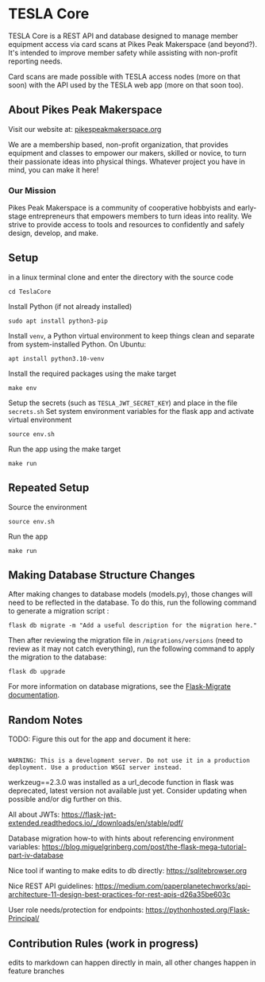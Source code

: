 # TESLA Core

TESLA Core is a REST API and database designed to manage member equipment access via card scans at Pikes Peak Makerspace (and beyond?). It's intended to improve member safety while assisting with non-profit reporting needs.

Card scans are made possible with TESLA access nodes (more on that soon) with the API used by the TESLA web app (more on that soon too).

## About Pikes Peak Makerspace

Visit our website at: [pikespeakmakerspace.org](https://pikespeakmakerspace.org)

We are a membership based, non-profit organization, that provides equipment and classes to empower our makers, skilled or novice, to turn their passionate ideas into physical things. Whatever project you have in mind, you can make it here!

### Our Mission

Pikes Peak Makerspace is a community of cooperative hobbyists and early-stage entrepreneurs that empowers members to turn ideas into reality. We strive to provide access to tools and resources to confidently and safely design, develop, and make.

## Setup

in a linux terminal clone and enter the directory with the source code

```
cd TeslaCore
```

Install Python (if not already installed)

```
sudo apt install python3-pip
```

Install `venv`, a Python virtual environment to keep things clean and separate from system-installed Python. On Ubuntu:

```
apt install python3.10-venv
```

Install the required packages using the make target

```
make env
```

Setup the secrets (such as `TESLA_JWT_SECRET_KEY`) and place in the file `secrets.sh`
Set system environment variables for the flask app and activate virtual environment

```
source env.sh
```

Run the app using the make target

```
make run
```

## Repeated Setup

Source the environment

```
source env.sh
```

Run the app

```
make run
```

## Making Database Structure Changes

After making changes to database models (models.py), those changes will need to be reflected in the database. To do this, run the following command to generate a migration script :

```
flask db migrate -m "Add a useful description for the migration here."
```

Then after reviewing the migration file in `/migrations/versions` (need to review as it may not catch everything), run the following command to apply the migration to the database:

```
flask db upgrade
```

For more information on database migrations, see the [Flask-Migrate documentation](https://flask-migrate.readthedocs.io/en/latest/).

## Random Notes

TODO: Figure this out for the app and document it here:

```

WARNING: This is a development server. Do not use it in a production deployment. Use a production WSGI server instead.

```

werkzeug==2.3.0 was installed as a url_decode function in flask was deprecated, latest version not available just yet. Consider updating when possible and/or dig further on this.

All about JWTs:
https://flask-jwt-extended.readthedocs.io/_/downloads/en/stable/pdf/

Database migration how-to with hints about referencing environment variables:
https://blog.miguelgrinberg.com/post/the-flask-mega-tutorial-part-iv-database

Nice tool if wanting to make edits to db directly:
https://sqlitebrowser.org

Nice REST API guidelines:
https://medium.com/paperplanetechworks/api-architecture-11-design-best-practices-for-rest-apis-d26a35be603c

User role needs/protection for endpoints:
https://pythonhosted.org/Flask-Principal/

## Contribution Rules (work in progress)

edits to markdown can happen directly in main, all other changes happen in feature branches

```

```
